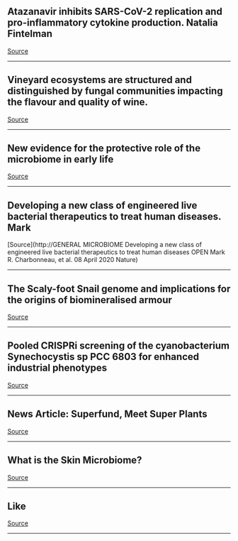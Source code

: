 ## Atazanavir inhibits SARS-CoV-2 replication and pro-inflammatory cytokine production. Natalia Fintelman

[Source](http://www.biorxiv.org/cgi/content/abstract/2020.04.04.020925v2??collection)

---

## Vineyard ecosystems are structured and distinguished by fungal communities impacting the flavour and quality of wine.

[Source](http://www.biorxiv.org/cgi/content/abstract/2019.12.27.881656v2??collection)

---

## New evidence for the protective role of the microbiome in early life

[Source](https://www.google.com/url?rct=j&sa=t&url=https://medicalxpress.com/news/2020-04-evidence-role-microbiome-early-life.html&ct=ga&cd=CAEYCioTMzc5NDEwNzU3Mzc0OTUxMjYxNDIaNDlkZjQwNjc1OWNlYTJlMDpjb206ZW46VVM&usg=AFQjCNHeUWIVbb0qrp1W5ckv5sZ-9jzmsQ)

---

## Developing a new class of engineered live bacterial therapeutics to treat human diseases. Mark

[Source](http://GENERAL MICROBIOME  Developing a new class of engineered live bacterial therapeutics to treat human diseases OPEN Mark R. Charbonneau, et al. 08 April 2020 Nature)

---

## The Scaly-foot Snail genome and implications for the origins of biomineralised armour

[Source](https://s4cloudae36f1aac.hana.ondemand.com/data-buffer/sap/public/cuan/link/100/1FE7F29FB15AAFBF1CA0E0CE511FCC90AC6ED4B3?_V_=2&_K11_=FDEF4DE66DCF2F6F5AB860D05FA365FE238826C2&_L54AD1F204_=c2NlbmFyaW89TUxDUEcmdGVuYW50PW15MzA0NDI0LnM0aGFuYS5vbmRlbWFuZC5jb20mdGFyZ2V0PWh0dHA6Ly93d3cubmF0dXJlLmNvbS9hcnRpY2xlcy9zNDE0NjctMDIwLTE1NTIyLTM/dXRtX3NvdXJjZT1uY29tbXNfZXRvYyZ1dG1fbWVkaXVtPWVtYWlsJnV0bV9jYW1wYWlnbj10b2NfNDE0NjdfMTFfMSZ1dG1fY29udGVudD0yMDIwMDQwOCZXVC5lY19pZD1OQ09NTVMtMjAyMDA0MDgmc2FwLW91dGJvdW5kLWlkPTFGRTdGMjlGQjE1QUFGQkYxQ0EwRTBDRTUxMUZDQzkwQUM2RUQ0QjMmbWt0LWtleT00MjAxMEEwNTUwNjcxRUVBOUJBMTMzRUFGRDkwMzRBQQ&_K13_=46&_K14_=99fcd4d5ed592a30a937df998a8387efe9d316e213a34b0708123196e5061cb2)

---

## Pooled CRISPRi screening of the cyanobacterium Synechocystis sp PCC 6803 for enhanced industrial phenotypes

[Source](https://s4cloudae36f1aac.hana.ondemand.com/data-buffer/sap/public/cuan/link/100/1FE7F29FB15AAFBF1CA0E0CE511FCC90AC6ED4B3?_V_=2&_K11_=C11709B6EE091CA3B271CC5FE0FFCC6014BCA688&_L54AD1F204_=c2NlbmFyaW89TUxDUEcmdGVuYW50PW15MzA0NDI0LnM0aGFuYS5vbmRlbWFuZC5jb20mdGFyZ2V0PWh0dHA6Ly93d3cubmF0dXJlLmNvbS9hcnRpY2xlcy9zNDE0NjctMDIwLTE1NDkxLTc/dXRtX3NvdXJjZT1uY29tbXNfZXRvYyZ1dG1fbWVkaXVtPWVtYWlsJnV0bV9jYW1wYWlnbj10b2NfNDE0NjdfMTFfMSZ1dG1fY29udGVudD0yMDIwMDQwOCZXVC5lY19pZD1OQ09NTVMtMjAyMDA0MDgmc2FwLW91dGJvdW5kLWlkPTFGRTdGMjlGQjE1QUFGQkYxQ0EwRTBDRTUxMUZDQzkwQUM2RUQ0QjMmbWt0LWtleT00MjAxMEEwNTUwNjcxRUVBOUJBMTMzRUFGRDkwMzRBQQ&_K13_=46&_K14_=36f28d7717d0d0646ada9c10f5f3a18549a5d2081f68a8ed8ee85ce5e0894f7f)

---

## News Article: Superfund, Meet Super Plants

[Source](https://www.google.com/url?rct=j&sa=t&url=https://www.nytimes.com/2020/04/07/science/superfund-plant-microbiome.html&ct=ga&cd=CAEYECoTMzc5NDEwNzU3Mzc0OTUxMjYxNDIaNDlkZjQwNjc1OWNlYTJlMDpjb206ZW46VVM&usg=AFQjCNE5eww5af5KRPvNHdvJ9wL-k7-VpQ)

---

## What is the Skin Microbiome?

[Source](https://www.google.com/url?rct=j&sa=t&url=https://www.news-medical.net/whitepaper/20200407/What-is-the-Skin-Microbiome.aspx&ct=ga&cd=CAEYDioTMzc5NDEwNzU3Mzc0OTUxMjYxNDIaNDlkZjQwNjc1OWNlYTJlMDpjb206ZW46VVM&usg=AFQjCNEzSkSitlrWyK713zbvk-QnVLXOWA)

---

## <span>Like</span>

[Source](https://microbiomedigest.com/2020/04/08/todays-journal-entries4-8/?like_comment=22155&_wpnonce=046bf7697b)

---

